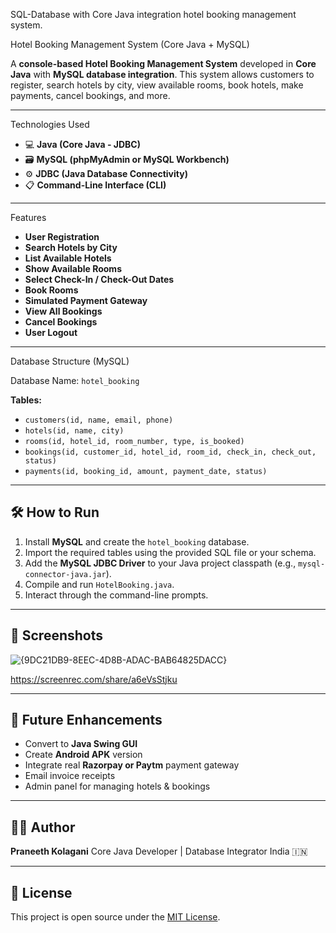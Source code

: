 SQL-Database with Core Java integration hotel booking management system.

  Hotel Booking Management System (Core Java + MySQL)

A **console-based Hotel Booking Management System** developed in **Core Java** with **MySQL database integration**. This system allows customers to register, search hotels by city, view available rooms, book hotels, make payments, cancel bookings, and more.

---

 Technologies Used

* 💻 **Java (Core Java - JDBC)**
* 🗃️ **MySQL (phpMyAdmin or MySQL Workbench)**
* ⚙️ **JDBC (Java Database Connectivity)**
* 📋 **Command-Line Interface (CLI)**

---

 Features

*  **User Registration**
*  **Search Hotels by City**
*  **List Available Hotels**
*  **Show Available Rooms**
*  **Select Check-In / Check-Out Dates**
*  **Book Rooms**
*  **Simulated Payment Gateway**
*  **View All Bookings**
*  **Cancel Bookings**
*  **User Logout**

---

 Database Structure (MySQL)

Database Name: `hotel_booking`

**Tables:**

* `customers(id, name, email, phone)`
* `hotels(id, name, city)`
* `rooms(id, hotel_id, room_number, type, is_booked)`
* `bookings(id, customer_id, hotel_id, room_id, check_in, check_out, status)`
* `payments(id, booking_id, amount, payment_date, status)`


---

## 🛠️ How to Run

1. Install **MySQL** and create the `hotel_booking` database.
2. Import the required tables using the provided SQL file or your schema.
3. Add the **MySQL JDBC Driver** to your Java project classpath (e.g., `mysql-connector-java.jar`).
4. Compile and run `HotelBooking.java`.
5. Interact through the command-line prompts.

---

## 📸 Screenshots

![{9DC21DB9-8EEC-4D8B-ADAC-BAB64825DACC}](https://github.com/user-attachments/assets/f3783838-afbd-457e-90e2-466527a99049)

https://screenrec.com/share/a6eVsStjku

---

## 🚀 Future Enhancements

* Convert to **Java Swing GUI**
* Create **Android APK** version
* Integrate real **Razorpay or Paytm** payment gateway
* Email invoice receipts
* Admin panel for managing hotels & bookings

---

## 🧑‍💻 Author

**Praneeth Kolagani**
Core Java Developer | Database Integrator
India 🇮🇳

---

## 📜 License

This project is open source under the [MIT License](LICENSE).


